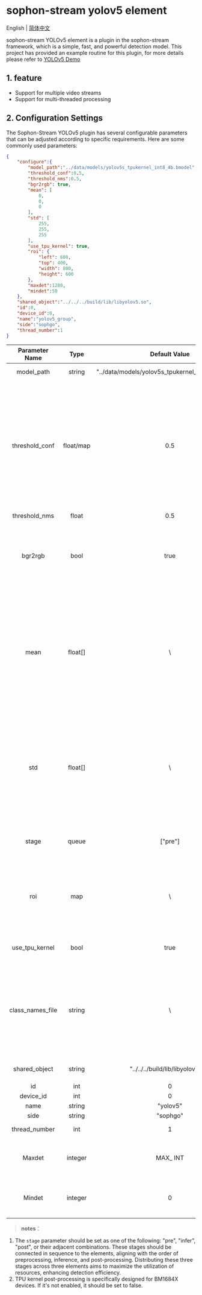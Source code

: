 # sophon-stream yolov5 element

English | [简体中文](README.md)

sophon-stream YOLOv5 element is a plugin in the sophon-stream framework, which is a simple, fast, and powerful detection model. This project has provided an example routine for this plugin, for more details please refer to [YOLOv5 Demo](../../../samples/yolov5/README_EN.md)

## 1. feature
* Support for multiple video streams
* Support for multi-threaded processing

## 2. Configuration Settings
The Sophon-Stream YOLOv5 plugin has several configurable parameters that can be adjusted according to specific requirements. Here are some commonly used parameters:

```json
{
    "configure":{
        "model_path":"../data/models/yolov5s_tpukernel_int8_4b.bmodel",
        "threshold_conf":0.5,
        "threshold_nms":0.5,
        "bgr2rgb": true,
        "mean": [
            0,
            0,
            0
        ],
        "std": [
            255,
            255,
            255
        ],
        "use_tpu_kernel": true,
        "roi": {
            "left": 600,
            "top": 400,
            "width": 800,
            "height": 600
        },
        "maxdet":1280,
        "mindet":50
    },
    "shared_object":"../../../build/lib/libyolov5.so",
    "id":0,
    "device_id":0,
    "name":"yolov5_group",
    "side":"sophgo",
    "thread_number":1
}
```

|      Parameter Name    |    Type    | Default Value | Description |
|:-------------:| :-------: | :------------------:| :------------------------:|
|  model_path  |   string   | "../data/models/yolov5s_tpukernel_int8_4b.bmodel" | yolov5 model path |
|  threshold_conf   |   float/map   | 0.5 | Object detection confidence threshold. When set as a float number, all categories share the same threshold. When set as a map, different categories can have different thresholds. In second case, it's necessary to correctly set the class_names_file. |
|  threshold_nms  |   float   | 0.5 | NMS Threshold |
|  bgr2rgb  |   bool   | true | The images decoded by the decoder are in the default BGR format. whether a need to convert the images to the RGB format |
|  mean  |   float[]   | \ | The image preprocessing requires mean values in an array of length 3. The formula used for calculation is `y=(x-mean)/std` . When bgr2rgb is set to true, the array should be in RGB order; otherwise, it should be in BGR order. |
|  std  |   float[]   | \ | The image preprocessing involves variance values in an array of length 3. The calculation method remains the same. When bgr2rgb is set to true, the array should be in RGB order; otherwise, it should be in BGR order. |
|  stage    |   queue   | ["pre"]  | The three stages include preprocessing, inference, and postprocessing. |
| roi | map | \ | Predefined ROI; when this parameter is configured, processing will only be applied to the region obtained from the ROI box. |
|  use_tpu_kernel  |   bool    |  true | Whether to enable post-processing with TPU kernel |
| class_names_file | string | \ | When threshold_conf is float , it doesn't take effect and can be left unset. However, when threshold_conf is set as a map, it is activated, requiring the path to the class name file. |
|  shared_object |   string   |  "../../../build/lib/libyolov5.so"  | libyolov5 dynamic library path |
|     id      |    int       | 0  | element id |
|  device_id  |    int       |  0 | tpu device id |
|     name    |    string     | "yolov5" | element name |
|     side    |    string     | "sophgo"| device type |
| thread_number |    int     | 1 | Number of the thread |
|Maxdet | integer | MAX_ INT | Only accepts detection boxes with width and height less than maxdet|
|Mindet | integer | 0 | Only accept detection boxes with width and height greater than mindet|

> **notes**：
1. The `stage` parameter should be set as one of the following: "pre", "infer", "post", or their adjacent combinations. These stages should be connected in sequence to the elements, aligning with the order of preprocessing, inference, and post-processing. Distributing these three stages across three elements aims to maximize the utilization of resources, enhancing detection efficiency.
2. TPU kernel post-processing is specifically designed for BM1684X devices. If it's not enabled, it should be set to false.
